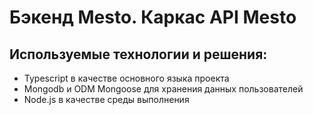 # Бэкенд Mesto. Каркас API Mesto

## Используемые технологии и решения:
- Typescript в качестве основного языка проекта
- Mongodb и ODM Mongoose для хранения данных пользователей
- Node.js в качестве среды выполнения
